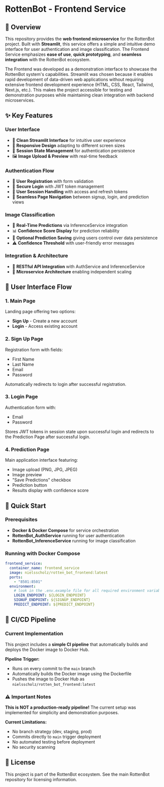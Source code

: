 # RottenBot - Frontend Service

## 🎯 Overview

This repository provides the **web frontend microservice** for the RottenBot project. Built with **Streamlit**, this service offers a simple and intuitive demo interface for user authentication and image classification. The Frontend Service emphasizes **ease of use**, **quick prototyping**, and **seamless integration** with the RottenBot ecosystem.

The Frontend was developed as a demonstration interface to showcase the RottenBot system's capabilities. Streamlit was chosen because it enables rapid development of data-driven web applications without requiring extensive frontend development experience (HTML, CSS, React, Tailwind, Next.js, etc.). This makes the project accessible for testing and demonstration purposes while maintaining clean integration with backend microservices.

## ✨ Key Features

### User Interface
- 🎨 **Clean Streamlit Interface** for intuitive user experience
- 📱 **Responsive Design** adapting to different screen sizes
- 🔄 **Session State Management** for authentication persistence
- 🖼️ **Image Upload & Preview** with real-time feedback

### Authentication Flow
- 📝 **User Registration** with form validation
- 🔐 **Secure Login** with JWT token management
- 👤 **User Session Handling** with access and refresh tokens
- 🔄 **Seamless Page Navigation** between signup, login, and prediction views

### Image Classification
- 🤖 **Real-Time Predictions** via InferenceService integration
- 📊 **Confidence Score Display** for prediction reliability
- 💾 **Optional Prediction Saving** giving users control over data persistence
- ⚠️ **Confidence Threshold** with user-friendly error messages

### Integration & Architecture
- 🔗 **RESTful API Integration** with AuthService and InferenceService
- 🚀 **Microservice Architecture** enabling independent scaling

## 🎨 User Interface Flow

### 1. Main Page
Landing page offering two options:
- **Sign Up** - Create a new account
- **Login** - Access existing account

### 2. Sign Up Page
Registration form with fields:
- First Name
- Last Name
- Email
- Password

Automatically redirects to login after successful registration.

### 3. Login Page
Authentication form with:
- Email
- Password

Stores JWT tokens in session state upon successful login and redirects to the Prediction Page after successful login.

### 4. Prediction Page
Main application interface featuring:
- Image upload (PNG, JPG, JPEG)
- Image preview
- "Save Predictions" checkbox
- Prediction button
- Results display with confidence score

## 🚀 Quick Start

### Prerequisites
- **Docker & Docker Compose** for service orchestration
- **RottenBot_AuthService** running for user authentication
- **RottenBot_InferenceService** running for image classification

### Running with Docker Compose

```yaml
frontend_service:
  container_name: frontend_service
  image: nielsscholz/rotten_bot_frontend:latest
  ports:
    - "8501:8501"
  environment:
    # look in the .env.example file for all required environment variables and explanations.
    LOGIN_ENDPOINT: ${LOGIN_ENDPOINT}           
    SIGNUP_ENDPOINT: ${SIGNUP_ENDPOINT}         
    PREDICT_ENDPOINT: ${PREDICT_ENDPOINT}       
```

## 🤖 CI/CD Pipeline

### Current Implementation

This project includes a **simple CI pipeline** that automatically builds and deploys the Docker image to Docker Hub.

**Pipeline Trigger:**
- Runs on every commit to the `main` branch
- Automatically builds the Docker image using the Dockerfile
- Pushes the image to Docker Hub as `nielsscholz/rotten_bot_frontend:latest`

### ⚠️ Important Notes

**This is NOT a production-ready pipeline!** The current setup was implemented for simplicity and demonstration purposes.

**Current Limitations:**
- No branch strategy (dev, staging, prod)
- Commits directly to `main` trigger deployment
- No automated testing before deployment
- No security scanning

## 📝 License

This project is part of the RottenBot ecosystem. See the main RottenBot repository for licensing information.
